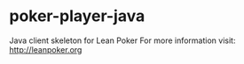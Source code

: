 poker-player-java
=================

Java client skeleton for Lean Poker 
For more information visit: http://leanpoker.org
